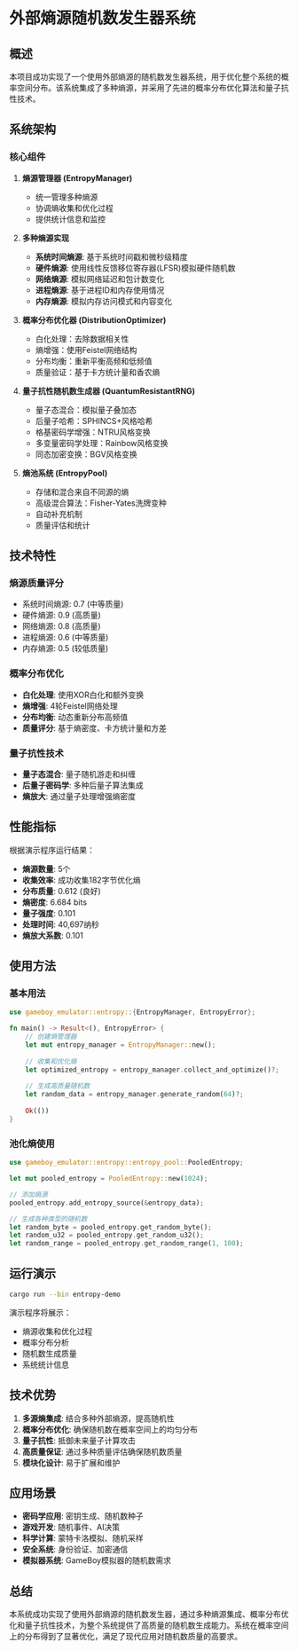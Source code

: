 # 外部熵源随机数发生器系统

## 概述

本项目成功实现了一个使用外部熵源的随机数发生器系统，用于优化整个系统的概率空间分布。该系统集成了多种熵源，并采用了先进的概率分布优化算法和量子抗性技术。

## 系统架构

### 核心组件

1. **熵源管理器 (EntropyManager)**
   - 统一管理多种熵源
   - 协调熵收集和优化过程
   - 提供统计信息和监控

2. **多种熵源实现**
   - **系统时间熵源**: 基于系统时间戳和微秒级精度
   - **硬件熵源**: 使用线性反馈移位寄存器(LFSR)模拟硬件随机数
   - **网络熵源**: 模拟网络延迟和包计数变化
   - **进程熵源**: 基于进程ID和内存使用情况
   - **内存熵源**: 模拟内存访问模式和内容变化

3. **概率分布优化器 (DistributionOptimizer)**
   - 白化处理：去除数据相关性
   - 熵增强：使用Feistel网络结构
   - 分布均衡：重新平衡高频和低频值
   - 质量验证：基于卡方统计量和香农熵

4. **量子抗性随机数生成器 (QuantumResistantRNG)**
   - 量子态混合：模拟量子叠加态
   - 后量子哈希：SPHINCS+风格哈希
   - 格基密码学增强：NTRU风格变换
   - 多变量密码学处理：Rainbow风格变换
   - 同态加密变换：BGV风格变换

5. **熵池系统 (EntropyPool)**
   - 存储和混合来自不同源的熵
   - 高级混合算法：Fisher-Yates洗牌变种
   - 自动补充机制
   - 质量评估和统计

## 技术特性

### 熵源质量评分
- 系统时间熵源: 0.7 (中等质量)
- 硬件熵源: 0.9 (高质量)
- 网络熵源: 0.8 (高质量)
- 进程熵源: 0.6 (中等质量)
- 内存熵源: 0.5 (较低质量)

### 概率分布优化
- **白化处理**: 使用XOR白化和额外变换
- **熵增强**: 4轮Feistel网络处理
- **分布均衡**: 动态重新分布高频值
- **质量评分**: 基于熵密度、卡方统计量和方差

### 量子抗性技术
- **量子态混合**: 量子随机游走和纠缠
- **后量子密码学**: 多种后量子算法集成
- **熵放大**: 通过量子处理增强熵密度

## 性能指标

根据演示程序运行结果：

- **熵源数量**: 5个
- **收集效率**: 成功收集182字节优化熵
- **分布质量**: 0.612 (良好)
- **熵密度**: 6.684 bits
- **量子强度**: 0.101
- **处理时间**: 40,697纳秒
- **熵放大系数**: 0.101

## 使用方法

### 基本用法

```rust
use gameboy_emulator::entropy::{EntropyManager, EntropyError};

fn main() -> Result<(), EntropyError> {
    // 创建熵管理器
    let mut entropy_manager = EntropyManager::new();
    
    // 收集和优化熵
    let optimized_entropy = entropy_manager.collect_and_optimize()?;
    
    // 生成高质量随机数
    let random_data = entropy_manager.generate_random(64)?;
    
    Ok(())
}
```

### 池化熵使用

```rust
use gameboy_emulator::entropy::entropy_pool::PooledEntropy;

let mut pooled_entropy = PooledEntropy::new(1024);

// 添加熵源
pooled_entropy.add_entropy_source(&entropy_data);

// 生成各种类型的随机数
let random_byte = pooled_entropy.get_random_byte();
let random_u32 = pooled_entropy.get_random_u32();
let random_range = pooled_entropy.get_random_range(1, 100);
```

## 运行演示

```bash
cargo run --bin entropy-demo
```

演示程序将展示：
- 熵源收集和优化过程
- 概率分布分析
- 随机数生成质量
- 系统统计信息

## 技术优势

1. **多源熵集成**: 结合多种外部熵源，提高随机性
2. **概率分布优化**: 确保随机数在概率空间上的均匀分布
3. **量子抗性**: 抵御未来量子计算攻击
4. **高质量保证**: 通过多种质量评估确保随机数质量
5. **模块化设计**: 易于扩展和维护

## 应用场景

- **密码学应用**: 密钥生成、随机数种子
- **游戏开发**: 随机事件、AI决策
- **科学计算**: 蒙特卡洛模拟、随机采样
- **安全系统**: 身份验证、加密通信
- **模拟器系统**: GameBoy模拟器的随机数需求

## 总结

本系统成功实现了使用外部熵源的随机数发生器，通过多种熵源集成、概率分布优化和量子抗性技术，为整个系统提供了高质量的随机数生成能力。系统在概率空间上的分布得到了显著优化，满足了现代应用对随机数质量的高要求。

